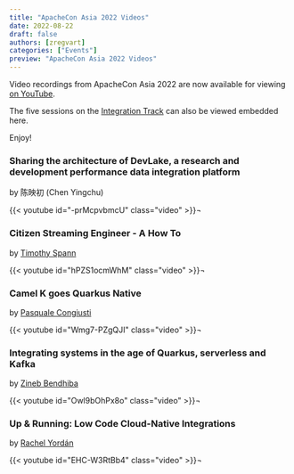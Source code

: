 ```yaml
---
title: "ApacheCon Asia 2022 Videos"
date: 2022-08-22
draft: false
authors: [zregvart]
categories: ["Events"]
preview: "ApacheCon Asia 2022 Videos"
---
```

Video recordings from ApacheCon Asia 2022 are now available for viewing [on YouTube](https://youtube.com/playlist?list=PLU2OcwpQkYCxJscx7dlunTcb7pRXqZLFa).

The five sessions on the [Integration Track](https://apachecon.com/acasia2022/tracks/integration.html) can also be viewed embedded here.

Enjoy!

### Sharing the architecture of DevLake, a research and development performance data integration platform

by 陈映初 (Chen Yingchu)

{{< youtube id="-prMcpvbmcU" class="video" >}}¬

### Citizen Streaming Engineer - A How To

by [Timothy Spann](https://twitter.com/paasdev)

{{< youtube id="hPZS1ocmWhM" class="video" >}}¬

### Camel K goes Quarkus Native

by [Pasquale Congiusti](https://twitter.com/Squ4k3)

{{< youtube id="Wmg7-PZgQJI" class="video" >}}¬

###  Integrating systems in the age of Quarkus, serverless and Kafka

by [Zineb Bendhiba](https://twitter.com/ZinebBendhiba)

{{< youtube id="Owl9bOhPx8o" class="video" >}}¬

###  Up & Running: Low Code Cloud-Native Integrations

by [Rachel Yordán](https://twitter.com/nerdycode)

{{< youtube id="EHC-W3RtBb4" class="video" >}}¬
